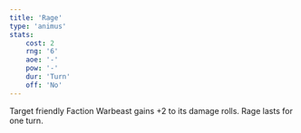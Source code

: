 ```yaml
---
title: 'Rage'
type: 'animus'
stats:
    cost: 2
    rng: '6'
    aoe: '-'
    pow: '-'
    dur: 'Turn'
    off: 'No'
---
```

Target friendly Faction Warbeast gains +2 to its damage rolls.
Rage lasts for one turn.